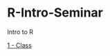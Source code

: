# R-Intro-Seminar
 Intro to R

[1 - Class](https://sdr1.github.io/R-Intro-Seminar/r-intro-seminar.html)
